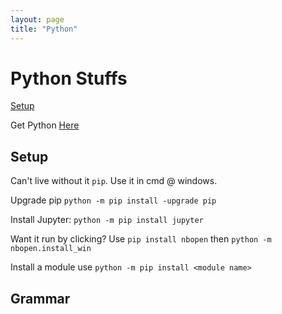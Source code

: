 ```yaml
---
layout: page
title: "Python"
---
```


# Python Stuffs

[Setup](#setup)

Get Python [Here](https://www.python.org/downloads/windows/)

## Setup
Can't live without it `pip`. Use it in cmd @ windows.

Upgrade pip `python -m pip install -upgrade pip`

Install Jupyter: `python -m pip install jupyter`

Want it run by clicking? Use `pip install nbopen` then `python -m nbopen.install_win`

Install a module use `python -m pip install <module name>`



## Grammar
